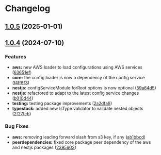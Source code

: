 # Changelog

## [1.0.5](https://github.com/rmolinamir/config-service/compare/@config-service/registry-v1.0.4...${npm.name}-v1.0.5) (2025-01-01)

## [1.0.4](https://github.com/rmolinamir/config-service/compare/@config-service/registry-v1.0.3...${npm.name}-v1.0.4) (2024-07-10)


### Features

* **aws:** new AWS loader to load configurations using AWS services ([63651ef](https://github.com/rmolinamir/config-service/commit/63651ef0fd612af10385ab807f41e79b31128657))
* **core:** the config loader is now a dependency of the config service ([f4ff6f3](https://github.com/rmolinamir/config-service/commit/f4ff6f33121131ccd9d42bdea46bb30c2aa024dd))
* **nestjs:** configServiceModule forRoot options is now optional ([59a64d5](https://github.com/rmolinamir/config-service/commit/59a64d55a571a13b44c1b007e0d2be2af633f3be))
* **nestjs:** refactored to adapt to the latest config service changes ([b010d44](https://github.com/rmolinamir/config-service/commit/b010d4487fec66e00556f9f236335c0159430d30))
* **testing:** testing package improvements ([2a2dfa9](https://github.com/rmolinamir/config-service/commit/2a2dfa90e13df699165d845b0bed2cbf26d65ffa))
* **typestack:** added new IsType validator to validate nested objects ([2f27fcb](https://github.com/rmolinamir/config-service/commit/2f27fcbeb815b8a4bad0f3a8332bbc6c11ad0f89))


### Bug Fixes

* **aws:** removing leading forward slash from s3 key, if any ([ab1bbcd](https://github.com/rmolinamir/config-service/commit/ab1bbcd141c442d4393e66d4a43ef4f9ce5d1f53))
* **peerdependencies:** fixed core package peer dependency of the aws and nestjs packages ([2395603](https://github.com/rmolinamir/config-service/commit/239560349d98b3769484b8eba8206e908454f2fa))

